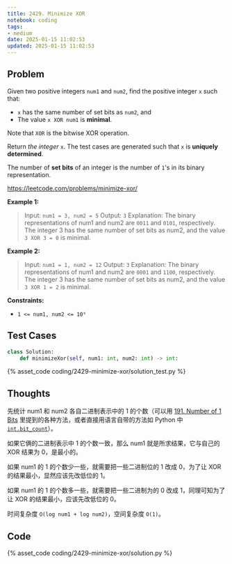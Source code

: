 ```yaml
---
title: 2429. Minimize XOR
notebook: coding
tags:
- medium
date: 2025-01-15 11:02:53
updated: 2025-01-15 11:02:53
---
```

## Problem

Given two positive integers `num1` and `num2`, find the positive integer `x` such that:

- `x` has the same number of set bits as `num2`, and
- The value `x XOR num1` is **minimal**.

Note that `XOR` is the bitwise XOR operation.

Return _the integer_ `x`. The test cases are generated such that `x` is **uniquely determined**.

The number of **set bits** of an integer is the number of `1`'s in its binary representation.

<https://leetcode.com/problems/minimize-xor/>

**Example 1:**

> Input: `num1 = 3, num2 = 5`
> Output: `3`
> Explanation:
> The binary representations of num1 and num2 are `0011` and `0101`, respectively.
> The integer 3 has the same number of set bits as num2, and the value `3 XOR 3 = 0` is minimal.

**Example 2:**

> Input: `num1 = 1, num2 = 12`
> Output: `3`
> Explanation:
> The binary representations of num1 and num2 are `0001` and `1100`, respectively.
> The integer 3 has the same number of set bits as num2, and the value `3 XOR 1 = 2` is minimal.

**Constraints:**

- `1 <= num1, num2 <= 10⁹`

## Test Cases

``` python
class Solution:
    def minimizeXor(self, num1: int, num2: int) -> int:
```

{% asset_code coding/2429-minimize-xor/solution_test.py %}

## Thoughts

先统计 num1 和 num2 各自二进制表示中的 1 的个数（可以用 [191. Number of 1 Bits](191-number-of-1-bits) 里提到的各种方法，或者直接用语言自带的方法如 Python 中 [`int.bit_count`](https://docs.python.org/3.10/library/stdtypes.html#int.bit_count)）。

如果它俩的二进制表示中 1 的个数一致，那么 num1 就是所求结果，它与自己的 XOR 结果为 0，是最小的。

如果 num1 的 1 的个数少一些，就需要把一些二进制位的 1 改成 0，为了让 XOR 的结果最小，显然应该先改低位的 1。

如果 num1 的 1 的个数多一些，就需要把一些二进制为的 0 改成 1，同理可知为了让 XOR 的结果最小，应该先改低位的 0。

时间复杂度 `O(log num1 + log num2)`，空间复杂度 `O(1)`。

## Code

{% asset_code coding/2429-minimize-xor/solution.py %}
